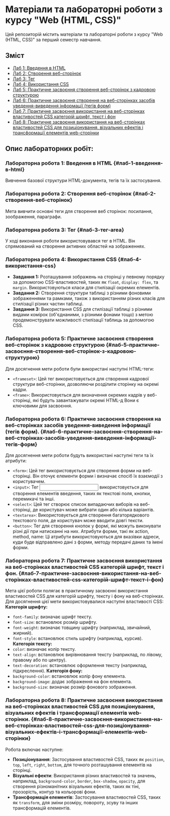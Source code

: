# Матеріали та лабораторні роботи з курсу "Web (HTML, CSS)"

Цей репозиторій містить матеріали та лабораторні роботи з курсу "Web (HTML, CSS)" за перший семестр навчання.

## Зміст
- [Лаб 1: Введення в HTML](#лаб-1-введення-в-html)
- [Лаб 2: Створення веб-сторінок](#лаб-2-створення-веб-сторінок)
- [Лаб 3: Тег <area>](#лаб-3-тег-area)
- [Лаб 4: Використання CSS](#лаб-4-використання-css)
- [Лаб 5: Практичне засвоєння створення веб-сторінок з кадровою структурою](#лаб-5-практичне-засвоєння-створення-веб-сторінок-з-кадровою-структурою)
- [Лаб 6: Практичне засвоєння створення на веб-сторінках засобів уведення-виведення інформації (тегів форм)](#лаб-6-практичне-засвоєння-створення-на-веб-сторінках-засобів-уведення-виведення-інформації-тегів-форм)
- [Лаб 7: Практичне засвоєння використання на веб-сторінках властивостей CSS категорій шрифт, текст і фон](#лаб-7-практичне-засвоєння-використання-на-веб-сторінках-властивостей-css-категорій-шрифт-текст-і-фон)
- [Лаб 8: Практичне засвоєння використання на веб-сторінках властивостей CSS для позиціонування, візуальних ефектів і трансформації елементів web-сторінки](#лаб-8-практичне-засвоєння-використання-на-веб-сторінках-властивостей-css-для-позиціонування-візуальних-ефектів-і-трансформації-елементів-web-сторінки)

## Опис лабораторних робіт:

### Лабораторна робота 1: Введення в HTML {#лаб-1-введення-в-html}
Вивчення базової структури HTML-документа, тегів та їх застосування.

### Лабораторна робота 2: Створення веб-сторінок {#лаб-2-створення-веб-сторінок}
Мета вивчити основні теги для створення веб сторінок: посилання, зоображення, параграфи.

### Лабораторна робота 3: Тег <area> {#лаб-3-тег-area}
У ході виконання роботи використовувався тег <area> в HTML. Він спрямований на створення активних областей на зображеннях.

### Лабораторна робота 4: Використання CSS {#лаб-4-використання-css}
- **Завдання 1:** Розташування зображень на сторінці у певному порядку за допомогою CSS-властивостей, таких як `float`, `display: flex`, та `margin`. Використовуються класи для стилізації окремих елементів.
- **Завдання 2:** Створення структури таблиці з різними фоновими зображеннями та рамками, також з використанням різних класів для стилізації різних частин таблиці.
- **Завдання 3:** Використання CSS для стилізації таблиці з різними видами комірок (об'єднаними, з різними фонами тощо) з метою продемонструвати можливості стилізації таблиць за допомогою CSS.

### Лабораторна робота 5: Практичне засвоєння створення веб-сторінок з кадровою структурою {#лаб-5-практичне-засвоєння-створення-веб-сторінок-з-кадровою-структурою}
Для досягнення мети роботи були використані наступні HTML-теги:
- `<frameset>`: Цей тег використовується для створення кадрової структури веб-сторінки, дозволяючи розділити сторінку на окремі кадри.
- `<frame>`: Використовується для визначення окремих кадрів у веб-сторінці, які будуть завантажувати окремі HTML-д
Вони є ключовими для засвоєння.
  
### Лабораторна робота 6: Практичне засвоєння створення на веб-сторінках засобів уведення-виведення інформації (тегів форм). {#лаб-6-практичне-засвоєння-створення-на-веб-сторінках-засобів-уведення-виведення-інформації-тегів-форм}
Для досягнення мети роботи будуть використані наступні теги та їх атрибути:
- `<form>`: Цей тег використовується для створення форми на веб-сторінці. Він оточує елементи форми і визначає спосіб їх взаємодії з користувачем.
- `<input>`: Тег <input> використовується для створення елементів введення, таких як текстові поля, кнопки, перемикачі та інші.
- `<select>`: Цей тег створює список випадаючих виборів на веб-сторінці, де користувач може вибрати один або кілька варіантів.
- `<textarea>`: Використовується для створення багаторядкового текстового поля, де користувач може вводити довгі тексти.
- `<button>`: Тег для створення кнопок у формі, які можуть виконувати різні дії при натисканні на них.
Атрибути форми, такі як action, method, name: Ці атрибути використовуються для вказівки адреси, куди буде відправлено дані з форми, методу передачі даних та імені форми.

### Лабораторна робота 7: Практичне засвоєння використання на веб-сторінках властивостей CSS категорій шрифт, текст і фон. {#лаб-7-практичне-засвоєння-використання-на-веб-сторінках-властивостей-css-категорій-шрифт-текст-і-фон}
Мета цієї роботи полягає в практичному засвоєнні використання властивостей CSS для категорій шрифту, тексту і фону на веб-сторінках. Для досягнення цієї мети використовувалися наступні властивості CSS:
**Категорія шрифту:**
- `font-family`: визначає шрифт тексту.
- `font-size`: встановлює розмір шрифту.
- `font-weight`: визначає товщину шрифту (наприклад, звичайний, жирний).
- `font-style`: встановлює стиль шрифту (наприклад, курсив).
**Категорія тексту:**
- `color`: визначає колір тексту.
- `text-align`: встановлює вирівнювання тексту (наприклад, по лівому, правому або по центру).
- `text-decoration`: встановлює оформлення тексту (наприклад, підкреслення).
**Категорія фону:**
- `background-color`: встановлює колір фону елемента.
- `background-image`: додає зображення на фон елемента.
- `background-size`: визначає розмір фонового зображення.

### Лабораторна робота 8: Практичне засвоєння використання на веб-сторінках властивостей CSS для позиціонування, візуальних ефектів і трансформації елементів web-сторінки. {#лаб-8-практичне-засвоєння-використання-на-веб-сторінках-властивостей-css-для-позиціонування-візуальних-ефектів-і-трансформації-елементів-web-сторінки}
Робота включає наступне:
- **Позиціонування**: Застосування властивостей CSS, таких як `position`, `top`, `left`, `right`, `bottom`, для точного розташування елементів на сторінці.
- **Візуальні ефекти**: Використання різних властивостей та значень, наприклад, `background-color`, `border`, `box-shadow`, `opacity`, для створення різноманітних візуальних ефектів, таких як тіні, прозорість, контур та кольорові фони.
- **Трансформація елементів**: Застосування властивостей CSS, таких як `transform`, для зміни розміру, повороту, зсуву та інших трансформацій елементів.
